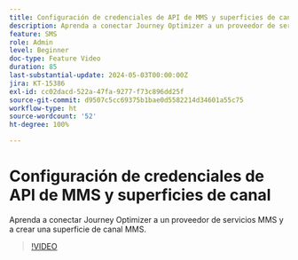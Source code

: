 ```yaml
---
title: Configuración de credenciales de API de MMS y superficies de canal
description: Aprenda a conectar Journey Optimizer a un proveedor de servicios MMS y a crear una superficie de canal MMS.
feature: SMS
role: Admin
level: Beginner
doc-type: Feature Video
duration: 85
last-substantial-update: 2024-05-03T00:00:00Z
jira: KT-15386
exl-id: cc02dacd-522a-47fa-9277-f73c896dd25f
source-git-commit: d9507c5cc69375b1bae0d5582214d34601a55c75
workflow-type: ht
source-wordcount: '52'
ht-degree: 100%

---
```


# Configuración de credenciales de API de MMS y superficies de canal

Aprenda a conectar Journey Optimizer a un proveedor de servicios MMS y a crear una superficie de canal MMS.

>[!VIDEO](https://video.tv.adobe.com/v/3428872/?learn=on)
